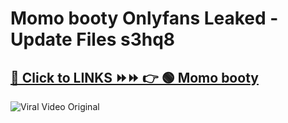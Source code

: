
 # Momo booty Onlyfans Leaked - Update Files s3hq8

## <h2><a href="https://clipsfans.com/Momo_booty&ref=git">🔗 Click to LINKS ⏩⏩ 👉 🟢 Momo booty </a></h2>

<a href="https://clipsfans.com/Momo_booty&ref=git" rel="nofollow" data-target="animated-image.originalLink"><img src="https://i.ibb.co.com/xMMVF88/686577567.gif" alt="Viral Video Original" style="max-width: 100%; display: inline-block;" data-target="animated-image.originalImage"></a>


